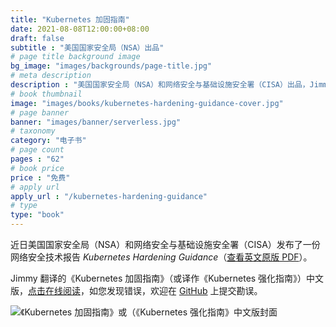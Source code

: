 ```yaml
---
title: "Kubernetes 加固指南"
date: 2021-08-08T12:00:00+08:00
draft: false
subtitle : "美国国家安全局（NSA）出品"
# page title background image
bg_image: "images/backgrounds/page-title.jpg"
# meta description
description : "美国国家安全局（NSA）和网络安全与基础设施安全署（CISA）出品，Jimmy Song 译"
# book thumbnail
image: "images/books/kubernetes-hardening-guidance-cover.jpg"
# page banner
banner: "images/banner/serverless.jpg"
# taxonomy
category: "电子书"
# page count
pages : "62"
# book price
price : "免费"
# apply url
apply_url : "/kubernetes-hardening-guidance"
# type
type: "book"
---
```


近日美国国家安全局（NSA）和网络安全与基础设施安全署（CISA）发布了一份网络安全技术报告 *Kubernetes Hardening Guidance*（[查看英文原版 PDF](https://media.defense.gov/2021/Aug/03/2002820425/-1/-1/1/CTR_KUBERNETES%20HARDENING%20GUIDANCE.PDF)）。

Jimmy 翻译的《Kubernetes 加固指南》（或译作《Kubernetes 强化指南》）中文版，[点击在线阅读](https://jimmysong.io/kubernetes-hardening-guidance)，如您发现错误，欢迎在 [GitHub](https://github.com/rootsongjc/kubernetes-hardening-guidance) 上提交勘误。

![《Kubernetes 加固指南》或（《Kubernetes 强化指南》中文版封面](https://jimmysong.io/kubernetes-hardening-guidance/cover.jpg)
